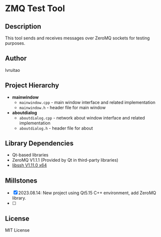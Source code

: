 # ZMQ Test Tool

## Description

This tool sends and receives messages over ZeroMQ sockets for testing purposes.

## Author

lvruitao

## Project Hierarchy

- **mainwindow**
  - `mainwindow.cpp` - main window interface and related implementation
  - `mainwindow.h` - header file for main window
- **aboutdialog**
  - `aboutdialog.cpp` - network about window interface and related implementation
  - `aboutdialog.h` - header file for about

## Library Dependencies

- Qt-based libraries
- ZeroMQ V1.1.1 (Provided by Qt in third-party libraries)
- [libssh V1.11.0 x64](https://github.com/libssh2/libssh2)

## Millstones

- [x] 2023.08.14: New project using Qt5.15 C++ environment, add ZeroMQ library.
- [ ] 

## License

MIT License
